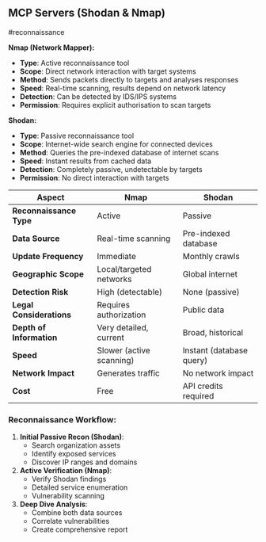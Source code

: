 ## MCP Servers (Shodan & Nmap)
#reconnaissance

**Nmap (Network Mapper):**

- **Type**: Active reconnaissance tool
- **Scope**: Direct network interaction with target systems
- **Method**: Sends packets directly to targets and analyses responses
- **Speed**: Real-time scanning, results depend on network latency
- **Detection**: Can be detected by IDS/IPS systems
- **Permission**: Requires explicit authorisation to scan targets

**Shodan:**

- **Type**: Passive reconnaissance tool
- **Scope**: Internet-wide search engine for connected devices
- **Method**: Queries the pre-indexed database of internet scans
- **Speed**: Instant results from cached data
- **Detection**: Completely passive, undetectable by targets
- **Permission**: No direct interaction with targets

| Aspect                   | Nmap                     | Shodan                   |
| ------------------------ | ------------------------ | ------------------------ |
| **Reconnaissance Type**  | Active                   | Passive                  |
| **Data Source**          | Real-time scanning       | Pre-indexed database     |
| **Update Frequency**     | Immediate                | Monthly crawls           |
| **Geographic Scope**     | Local/targeted networks  | Global internet          |
| **Detection Risk**       | High (detectable)        | None (passive)           |
| **Legal Considerations** | Requires authorization   | Public data              |
| **Depth of Information** | Very detailed, current   | Broad, historical        |
| **Speed**                | Slower (active scanning) | Instant (database query) |
| **Network Impact**       | Generates traffic        | No network impact        |
| **Cost**                 | Free                     | API credits required     |
### Reconnaissance Workflow:

1. **Initial Passive Recon (Shodan)**:
    - Search organization assets
    - Identify exposed services
    - Discover IP ranges and domains
2. **Active Verification (Nmap)**:
    - Verify Shodan findings
    - Detailed service enumeration
    - Vulnerability scanning
3. **Deep Dive Analysis**:
    - Combine both data sources
    - Correlate vulnerabilities
    - Create comprehensive report




